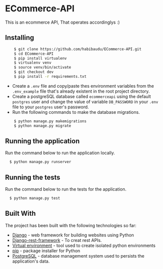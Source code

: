 # ECommerce-API
This is an ecommerce API, That operates accordinglys :)

## Installing

```sh
    $ git clone https://github.com/habibaudu/ECommerce-API.git
    $ cd ECommerce-API
    $ pip install virtualenv
    $ virtualenv venv
    $ source venv/bin/activate
    $ git checkout dev
    $ pip install -r requirements.txt
```

* Create a `.env` file and copy/paste thes environment variables from the `.env_example` file that's already existent in the root project directory.
* Create a postgreSQL database called `ecommerceapi` using the default `postgres` user and change the value of variable `DB_PASSWORD` in your `.env` file to your `postgres` user's password.
* Run the following commands to make the database migrations.

```sh
    $ python manage.py makemigrations
    $ python manage.py migrate
```

## Running the application

Run the command below to run the application locally.
```sh
  $ python manage.py runserver
  ```


## Running the tests

Run the command below to run the tests for the application.
```sh
  $ python manage.py test
  ```


## Built With

The project has been built with the following technologies so far:

* [Django](https://www.djangoproject.com/) - web framework for building websites using Python
* [Django-rest-framework](https://www.django-rest-framework.org/) - To creat rest APIs.
* [Virtual environment](https://virtualenv.pypa.io/en/stable/) - tool used to create isolated python environments
* [pip](https://pip.pypa.io/en/stable/) - package installer for Python
* [PostgreSQL](https://www.postgresql.org/) - database management system used to persists the application's data.